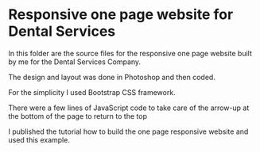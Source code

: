 <h1> Responsive one page website for Dental Services </h1>

<p> In this folder are the source files for the responsive one page website built by me for the Dental Services Company. </p>
<p> The design and layout was done in Photoshop and then coded. </p>
<p> For the simplicity I used Bootstrap CSS framework. </p>
<p> There were a few lines of JavaScript code to take care of the arrow-up at the bottom of the page to return to the top </p>
<p> I published the tutorial how to build the one page responsive website and used this example. </p>
